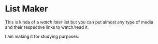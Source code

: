 List Maker
===
This is kinda of a *watch later* list but you can put almost any type of media and their respective links to watch/read it.

I am making it for studying purposes.